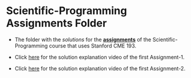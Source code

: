 # Scientific-Programming Assignments Folder

- The folder with the _solutions_ for the [**assignments**](https://web.stanford.edu/~schmit/cme193/) of the Scientific-Programming course that uses Stanford CME 193.

- Click [here](https://youtu.be/ucG7n_ZYNv0) for the solution explanation video of the first Assignment-1.
- Click [here](https://youtu.be/5uN9hpc2ag0) for the solution explanation video of the first Assignment-2.

